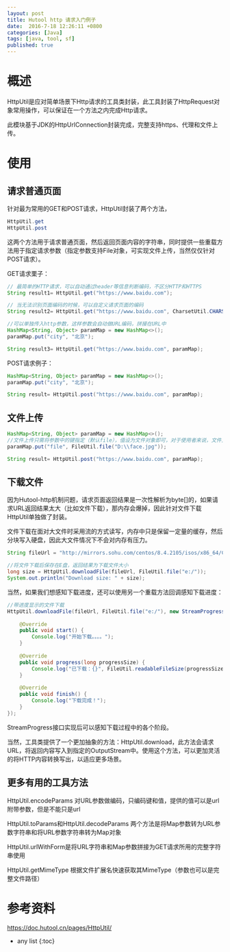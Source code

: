 ```yaml
---
layout: post
title: Hutool http 请求入门例子
date:  2016-7-18 12:26:11 +0800
categories: [Java]
tags: [java, tool, sf]
published: true
---
```



# 概述

HttpUtil是应对简单场景下Http请求的工具类封装，此工具封装了HttpRequest对象常用操作，可以保证在一个方法之内完成Http请求。

此模块基于JDK的HttpUrlConnection封装完成，完整支持https、代理和文件上传。

# 使用

## 请求普通页面

针对最为常用的GET和POST请求，HttpUtil封装了两个方法，

```java
HttpUtil.get
HttpUtil.post
```

这两个方法用于请求普通页面，然后返回页面内容的字符串，同时提供一些重载方法用于指定请求参数（指定参数支持File对象，可实现文件上传，当然仅仅针对POST请求）。

GET请求栗子：

```java
// 最简单的HTTP请求，可以自动通过header等信息判断编码，不区分HTTP和HTTPS
String result1= HttpUtil.get("https://www.baidu.com");

// 当无法识别页面编码的时候，可以自定义请求页面的编码
String result2= HttpUtil.get("https://www.baidu.com", CharsetUtil.CHARSET_UTF_8);

//可以单独传入http参数，这样参数会自动做URL编码，拼接在URL中
HashMap<String, Object> paramMap = new HashMap<>();
paramMap.put("city", "北京");

String result3= HttpUtil.get("https://www.baidu.com", paramMap);
```

POST请求例子：

```java
HashMap<String, Object> paramMap = new HashMap<>();
paramMap.put("city", "北京");

String result= HttpUtil.post("https://www.baidu.com", paramMap);
```

## 文件上传

```java
HashMap<String, Object> paramMap = new HashMap<>();
//文件上传只需将参数中的键指定（默认file），值设为文件对象即可，对于使用者来说，文件上传与普通表单提交并无区别
paramMap.put("file", FileUtil.file("D:\\face.jpg"));

String result= HttpUtil.post("https://www.baidu.com", paramMap);
```

## 下载文件

因为Hutool-http机制问题，请求页面返回结果是一次性解析为byte[]的，如果请求URL返回结果太大（比如文件下载），那内存会爆掉，因此针对文件下载HttpUtil单独做了封装。

文件下载在面对大文件时采用流的方式读写，内存中只是保留一定量的缓存，然后分块写入硬盘，因此大文件情况下不会对内存有压力。

```java
String fileUrl = "http://mirrors.sohu.com/centos/8.4.2105/isos/x86_64/CentOS-8.4.2105-x86_64-dvd1.iso";

//将文件下载后保存在E盘，返回结果为下载文件大小
long size = HttpUtil.downloadFile(fileUrl, FileUtil.file("e:/"));
System.out.println("Download size: " + size);
```

当然，如果我们想感知下载进度，还可以使用另一个重载方法回调感知下载进度：

```java
//带进度显示的文件下载
HttpUtil.downloadFile(fileUrl, FileUtil.file("e:/"), new StreamProgress(){
	
	@Override
	public void start() {
		Console.log("开始下载。。。。");
	}
	
	@Override
	public void progress(long progressSize) {
		Console.log("已下载：{}", FileUtil.readableFileSize(progressSize));
	}
	
	@Override
	public void finish() {
		Console.log("下载完成！");
	}
});
```

StreamProgress接口实现后可以感知下载过程中的各个阶段。

当然，工具类提供了一个更加抽象的方法：HttpUtil.download，此方法会请求URL，将返回内容写入到指定的OutputStream中。使用这个方法，可以更加灵活的将HTTP内容转换写出，以适应更多场景。

## 更多有用的工具方法

HttpUtil.encodeParams 对URL参数做编码，只编码键和值，提供的值可以是url附带参数，但是不能只是url

HttpUtil.toParams和HttpUtil.decodeParams 两个方法是将Map参数转为URL参数字符串和将URL参数字符串转为Map对象

HttpUtil.urlWithForm是将URL字符串和Map参数拼接为GET请求所用的完整字符串使用

HttpUtil.getMimeType 根据文件扩展名快速获取其MimeType（参数也可以是完整文件路径）

# 参考资料

https://doc.hutool.cn/pages/HttpUtil/


* any list
{:toc}

